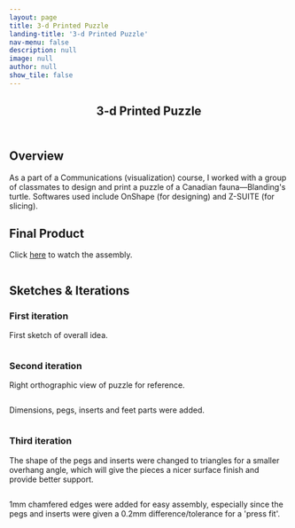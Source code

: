 ```yaml
---
layout: page
title: 3-d Printed Puzzle
landing-title: '3-d Printed Puzzle'
nav-menu: false
description: null
image: null
author: null
show_tile: false
---
```


<!-- Main -->
<div id="main" class="alt">
	
<!-- One -->
<section id="one">
	<div class="inner">
	     <header class="major">
		<h1>3-d Printed Puzzle</h1>
	     </header>

<h2>Overview</h2>
<p>As a part of a Communications (visualization) course, I worked with a group of classmates to design and print a puzzle of a Canadian fauna—Blanding's turtle. Softwares used include OnShape (for designing) and Z-SUITE (for slicing).</p>

<h2>Final Product</h2>
<p>Click <a href="https://www.youtube.com/watch?reload=9&v=ekqtcpqzAVU&feature=youtu.be" target="_blank">here</a> to watch the assembly.</p>
<div class="box alt">
	<div class="row 50% uniform">
		<div class="4u"><span class="image fit"><img src="{% link assets/images/turtle front.png %}" alt="" /></span></div>
		<div class="4u"><span class="image fit"><img src="{% link assets/images/deconstructed turtle.png %}" alt="" /></span></div>
		<div class="4u$"><span class="image fit"><img src="{% link assets/images/turtle top.png %}" alt="" /></span></div>
	</div>
</div>

<h2>Sketches & Iterations</h2>
<h3>First iteration</h3>
<p>First sketch of overall idea.</p>
<span class="image fit"><img src="{% link assets/images/skills.jpg %}" alt="" /></span>
		
<h3>Second iteration</h3>
<p>Right orthographic view of puzzle for reference.</p>
<span class="image fit"><img src="{% link assets/images/orthographic view.png %}" alt="" /></span>
<p>Dimensions, pegs, inserts and feet parts were added.</p>
<div class="box alt">
	<div class="row 50% uniform">
		<div class="4u"><span class="image fit"><img src="{% link assets/images/dimensions added.png %}" alt="" /></span></div>
		<div class="4u"><span class="image fit"><img src="{% link assets/images/highlighted parts.png %}" alt="" /></span></div>
		<div class="4u$"><span class="image fit"><img src="{% link assets/images/with feet.png %}" alt="" /></span></div>
	</div>
</div>
		
<h3>Third iteration</h3>
<p>The shape of the pegs and inserts were changed to triangles for a smaller overhang angle, which will give the pieces a nicer surface finish and provide better support.</p>
<span class="image fit"><img src="{% link assets/images/overhang change.png %}" alt="" /></span>
<p>1mm chamfered edges were added for easy assembly, especially since the pegs and inserts were given a 0.2mm difference/tolerance for a 'press fit'.</p>
<span class="image fit"><img src="{% link assets/images/chamfered edges.png %}" alt="" /></span>
